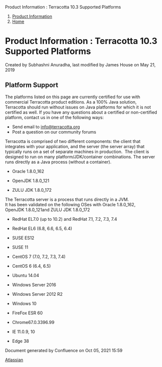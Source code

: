 Product Information : Terracotta 10.3 Supported Platforms  

1.  [Product Information](index.html)
2.  [Home](Home.html)

Product Information : Terracotta 10.3 Supported Platforms
=========================================================

Created by Subhashni Anuradha, last modified by James House on May 21, 2019

Platform Support
----------------

The platforms listed on this page are currently certified for use with commercial Terracotta product editions. As a 100% Java solution, Terracotta should run without issues on Java platforms for which it is not certified as well. If you have any questions about a certified or non-certified platform, contact us in one of the following ways:  
  

*   Send email to [info@terracotta.org](mailto:info@terracotta.org)
*   Post a question on our community forums

Terracotta is comprised of two different components: the client that integrates with your application, and the server (the server array) that typically runs on a set of separate machines in production.  The client is designed to run on many platform/JDK/container combinations. The server runs directly as a Java process (without a container).

*   Oracle 1.8.0\_162   
    
*   OpenJDK 1.8.0\_121
*   ZULU JDK 1.8.0\_172  
    

The Terracotta server is a process that runs directly in a JVM.  
It has been validated on the following OSes with Oracle 1.8.0\_162,  OpenJDK 1.8.0\_121and ZULU JDK 1.8.0\_172  

*   RedHat EL7.0 (up to 10.2) and RedHat 7.1, 7.2, 7.3, 7.4
*   RedHat EL6 (6.8, 6.6, 6.5, 6.4)
*   SUSE ES12
*   SUSE 11
*   CentOS 7 (7.0, 7.2, 7.3, 7.4)
*   CentOS 6 (6.4, 6.5)
*   Ubuntu 14.04  
    
*   Windows Server 2016
*   Windows Server 2012 R2
*   Windows 10  
    

*   FireFox ESR 60
*   Chrome67.0.3396.99
*   IE 11.0.9, 10
*   Edge 38

  

  

Document generated by Confluence on Oct 05, 2021 15:59

[Atlassian](http://www.atlassian.com/)